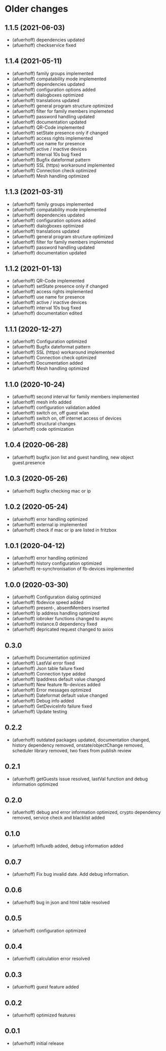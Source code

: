 # Older changes
## 1.1.5 (2021-06-03)
* (afuerhoff) dependencies updated
* (afuerhoff) checkservice fixed

## 1.1.4 (2021-05-11)
* (afuerhoff) family groups implemented
* (afuerhoff) compatability mode implemented
* (afuerhoff) dependencies updated
* (afuerhoff) configuration options added
* (afuerhoff) dialogboxes optimized
* (afuerhoff) translations updated
* (afuerhoff) general program structure optimized
* (afuerhoff) filter for family members implemeted
* (afuerhoff) password handling updated
* (afuerhoff) documentation updated
* (afuerhoff) QR-Code implemented
* (afuerhoff) setState presence only if changed
* (afuerhoff) access rights implemented
* (afuerhoff) use name for presence
* (afuerhoff) active / inactive devices
* (afuerhoff) interval 10s bug fixed
* (afuerhoff) Bugfix dateformat pattern
* (afuerhoff) SSL (https) workaround implemented
* (afuerhoff) Connection check optimized
* (afuerhoff) Mesh handling optimized

## 1.1.3 (2021-03-31)
* (afuerhoff) family groups implemented
* (afuerhoff) compatability mode implemented
* (afuerhoff) dependencies updated
* (afuerhoff) configuration options added
* (afuerhoff) dialogboxes optimized
* (afuerhoff) translations updated
* (afuerhoff) general program structure optimized
* (afuerhoff) filter for family members implemeted
* (afuerhoff) password handling updated
* (afuerhoff) documentation updated

## 1.1.2 (2021-01-13)
* (afuerhoff) QR-Code implemented
* (afuerhoff) setState presence only if changed
* (afuerhoff) access rights implemented
* (afuerhoff) use name for presence
* (afuerhoff) active / inactive devices
* (afuerhoff) interval 10s bug fixed
* (afuerhoff) documentation edited

## 1.1.1 (2020-12-27)
* (afuerhoff) Configuration optimized
* (afuerhoff) Bugfix dateformat pattern
* (afuerhoff) SSL (https) workaround implemented
* (afuerhoff) Connection check optimized
* (afuerhoff) Documentation added
* (afuerhoff) Mesh handling optimized

## 1.1.0 (2020-10-24)
* (afuerhoff) second interval for family members implemented
* (afuerhoff) mesh info added
* (afuerhoff) configuration validation added
* (afuerhoff) switch on, off guest wlan
* (afuerhoff) switch on, off internet access of devices 
* (afuerhoff) structural changes
* (afuerhoff) code optimization

## 1.0.4 (2020-06-28)
* (afuerhoff) bugfix json list and guest handling, new object guest.presence

## 1.0.3 (2020-05-26)
* (afuerhoff) bugfix checking mac or ip

## 1.0.2 (2020-05-24)
* (afuerhoff) error handling optimized
* (afuerhoff) external ip implemented
* (afuerhoff) check if mac or ip are listed in fritzbox

## 1.0.1 (2020-04-12)
* (afuerhoff) error handling optimized
* (afuerhoff) history configuration optimized
* (afuerhoff) re-synchronisation of fb-devices implemented

## 1.0.0 (2020-03-30)
* (afuerhoff) Configuration dialog optimized
* (afuerhoff) fbdevice speed added
* (afuerhoff) present-, absentMembers inserted
* (afuerhoff) Ip address handling optimized
* (afuerhoff) iobroker functions changed to async
* (afuerhoff) instance.0 dependency fixed
* (afuerhoff) depricated request changed to axios

## 0.3.0
* (afuerhoff) Documentation optimized
* (afuerhoff) LastVal error fixed
* (afuerhoff) Json table failure fixed
* (afuerhoff) Connection type added
* (afuerhoff) Ipaddress default value changed
* (afuerhoff) New feature fb-devices added
* (afuerhoff) Error messages optimized
* (afuerhoff) Dateformat default value changed
* (afuerhoff) Debug info added
* (afuerhoff) GetDeviceInfo failure fixed
* (afuerhoff) Update testing

## 0.2.2
* (afuerhoff) outdated packages updated, documentation changed, 
  history dependency removed, onstate/objectChange removed, scheduler library removed,
  two fixes from publish review

## 0.2.1
* (afuerhoff) getGuests issue resolved, lastVal function and debug information optimized

## 0.2.0
* (afuerhoff) debug and error information optimized, crypto dependency removed, service check and blacklist added

## 0.1.0
* (afuerhoff) Influxdb added, debug information added

## 0.0.7
* (afuerhoff) Fix bug invalid date. Add debug information.

## 0.0.6
* (afuerhoff) bug in json and html table resolved

## 0.0.5
* (afuerhoff) configuration optimized

## 0.0.4
* (afuerhoff) calculation error resolved

## 0.0.3
* (afuerhoff) guest feature added

## 0.0.2
* (afuerhoff) optimized features

## 0.0.1
* (afuerhoff) initial release